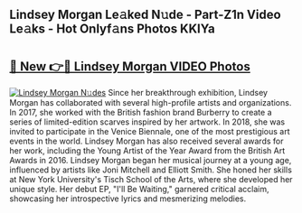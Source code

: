 ## Lindsey Morgan Le𝚊ked N𝚞de - Part-Z1n Video Le𝚊ks - Hot Onlyf𝚊ns Photos KKIYa

# <h2><a href="http://ac2255.deff.icu/?id=Lindsey+Morgan">🔗 New 👉🔴 Lindsey Morgan VIDEO Photos</a></h2>

[![Lindsey Morgan N𝚞des](https://i.imgur.com/rIISA9y.gif)](http://ac2255.deff.icu/?id=Lindsey+Morgan)
Since her breakthrough exhibition, Lindsey Morgan has collaborated with several high-profile artists and organizations. In 2017, she worked with the British fashion brand Burberry to create a series of limited-edition scarves inspired by her artwork. In 2018, she was invited to participate in the Venice Biennale, one of the most prestigious art events in the world. Lindsey Morgan has also received several awards for her work, including the Young Artist of the Year Award from the British Art Awards in 2016. Lindsey Morgan began her musical journey at a young age, influenced by artists like Joni Mitchell and Elliott Smith. She honed her skills at New York University's Tisch School of the Arts, where she developed her unique style. Her debut EP, "I'll Be Waiting," garnered critical acclaim, showcasing her introspective lyrics and mesmerizing melodies.
